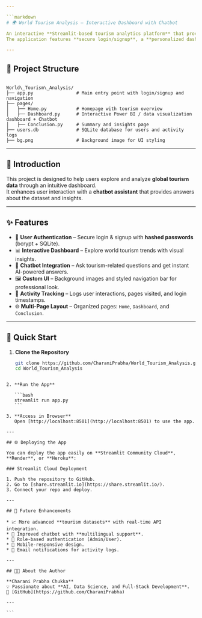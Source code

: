 ```yaml
---

```markdown
# 🌍 World Tourism Analysis – Interactive Dashboard with Chatbot

An interactive **Streamlit-based tourism analytics platform** that provides insights into world tourism trends.  
The application features **secure login/signup**, a **personalized dashboard**, and an **integrated chatbot** to answer queries about tourism data and the dashboard.

---
```


## 📂 Project Structure

```

World\_Tourism\_Analysis/
├── app.py                # Main entry point with login/signup and navigation
├── pages/
│   ├── Home.py           # Homepage with tourism overview
│   ├── Dashboard.py      # Interactive Power BI / data visualization dashboard + Chatbot
│   ├── Conclusion.py     # Summary and insights page
├── users.db              # SQLite database for users and activity logs
├── bg.png                # Background image for UI styling

````

---

## 📖 Introduction

This project is designed to help users explore and analyze **global tourism data** through an intuitive dashboard.  
It enhances user interaction with a **chatbot assistant** that provides answers about the dataset and insights.

---

## ✨ Features

- 🔐 **User Authentication** – Secure login & signup with **hashed passwords** (bcrypt + SQLite).  
- 📊 **Interactive Dashboard** – Explore world tourism trends with visual insights.  
- 💬 **Chatbot Integration** – Ask tourism-related questions and get instant AI-powered answers.  
- 🖼 **Custom UI** – Background images and styled navigation bar for professional look.  
- 📑 **Activity Tracking** – Logs user interactions, pages visited, and login timestamps.  
- 🌐 **Multi-Page Layout** – Organized pages: `Home`, `Dashboard`, and `Conclusion`.

---

## 🚀 Quick Start

1. **Clone the Repository**
   ```bash
   git clone https://github.com/CharaniPrabha/World_Tourism_Analysis.git
   cd World_Tourism_Analysis
````

2. **Run the App**

   ```bash
   streamlit run app.py
   ```

3. **Access in Browser**
   Open [http://localhost:8501](http://localhost:8501) to use the app.

---

## 🌐 Deploying the App

You can deploy the app easily on **Streamlit Community Cloud**, **Render**, or **Heroku**:

### Streamlit Cloud Deployment

1. Push the repository to GitHub.
2. Go to [share.streamlit.io](https://share.streamlit.io/).
3. Connect your repo and deploy.

---

## 🔮 Future Enhancements

* 📈 More advanced **tourism datasets** with real-time API integration.
* 🤖 Improved chatbot with **multilingual support**.
* 🛂 Role-based authentication (Admin/User).
* 📱 Mobile-responsive design.
* 🔔 Email notifications for activity logs.

---

## 👩‍💻 About the Author

**Charani Prabha Chukka**
💡 Passionate about **AI, Data Science, and Full-Stack Development**.
🔗 [GitHub](https://github.com/CharaniPrabha)

---

```


